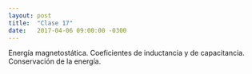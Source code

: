 ```yaml
---
layout: post
title:  "Clase 17"
date:   2017-04-06 09:00:00 -0300
---
```

Energía magnetostática. Coeficientes de inductancia y de capacitancia. Conservación de la energía.
